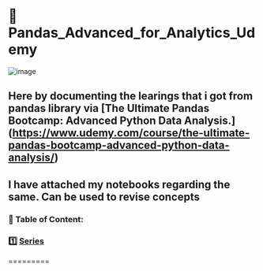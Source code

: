 # 🐼 Pandas_Advanced_for_Analytics_Udemy


![image](https://github.com/DeepanRaju-exe/Pandas_Advanced_for_Analytics_Udemy/assets/68472546/28e5f86a-007e-4278-91be-3bc968d315f3)



## Here by documenting the learings that i got from pandas library via [The Ultimate Pandas Bootcamp: Advanced Python Data Analysis.] (https://www.udemy.com/course/the-ultimate-pandas-bootcamp-advanced-python-data-analysis/)
## I have attached my notebooks regarding the same. Can be used to revise concepts



### 📖 Table of Content:

### 1️⃣ [Series](https://github.com/DeepanRaju-exe/Pandas_Advanced_for_Analytics_Udemy/blob/main/Series1%262.ipynb)
=========

